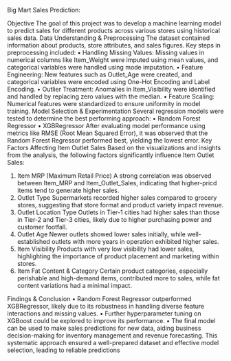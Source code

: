 Big Mart Sales Prediction:

Objective
The goal of this project was to develop a machine learning model to predict sales for different products across various stores using historical sales data.
Data Understanding & Preprocessing
The dataset contained information about products, store attributes, and sales figures. Key steps in preprocessing included:
•	Handling Missing Values: Missing values in numerical columns like Item_Weight were imputed using mean values, and categorical variables were handled using mode imputation.
•	Feature Engineering: New features such as Outlet_Age were created, and categorical variables were encoded using One-Hot Encoding and Label Encoding.
•	Outlier Treatment: Anomalies in Item_Visibility were identified and handled by replacing zero values with the median.
•	Feature Scaling: Numerical features were standardized to ensure uniformity in model training.
Model Selection & Experimentation
Several regression models were tested to determine the best performing approach:
•	Random Forest Regressor
•	XGBRegressor
After evaluating model performance using metrics like RMSE (Root Mean Squared Error), it was observed that the Random Forest Regressor performed best, yielding the lowest error.
Key Factors Affecting Item Outlet Sales
Based on the visualizations and insights from the analysis, the following factors significantly influence Item Outlet Sales:
1.	Item MRP (Maximum Retail Price)
A strong correlation was observed between Item_MRP and Item_Outlet_Sales, indicating that higher-pricd items tend to generate higher sales.
2.	Outlet Type
Supermarkets recorded higher sales compared to grocery stores, suggesting that store format and product variety impact revenue.
3.	Outlet Location Type
Outlets in Tier-1 cities had higher sales than those in Tier-2 and Tier-3 cities, likely due to higher purchasing power and customer footfall.
4.	Outlet Age
Newer outlets showed lower sales initially, while well-established outlets with more years in operation exhibited higher sales.
5.	Item Visibility
Products with very low visibility had lower sales, highlighting the importance of product placement and marketing within stores.
6.	Item Fat Content & Category
Certain product categories, especially perishable and high-demand items, contributed more to sales, while fat content variations had a minimal impact.

Findings & Conclusion
•	Random Forest Regressor outperformed XGBRegressor, likely due to its robustness in handling diverse feature interactions and missing values.
•	Further hyperparameter tuning on XGBoost could be explored to improve its performance.
•	The final model can be used to make sales predictions for new data, aiding business decision-making for inventory management and revenue forecasting.
This systematic approach ensured a well-prepared dataset and effective model selection, leading to reliable predictions
										   
